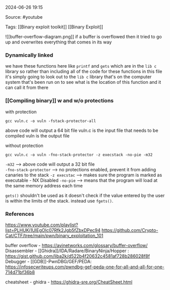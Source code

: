
2024-06-26 19:15

Source: #youtube 

Tags: [[Binary exploit toolkit]] [[Binary Exploit]]

![[buffer-overflow-diagram.png]]
if a buffer is overflowed then it tried to go up and overwrites everything that comes in its way
### Dynamically linked 

we have these functions here like `printf` and `gets` which are in the `lib c` library so rather than including all of the code for these functions in this file it's simply going to look out to the `lib c` library that's on the computer system that's been run on to see what is the location of this function and it can call it from there
### [[Compiling binary]] w and w/o protections

with protection 
```
gcc vuln.c -o vuln -fstack-protector-all
```
above code will output a 64 bit file 
vuln.c is the input file that needs to be compiled 
vuln is the output file 

without protection
```
gcc vuln.c -o vuln -fno-stack-protector -z execstack -no-pie -m32
```
`-m32` --> above code will output a 32 bit file  
`-fno-stack-protector` --> no protections enabled, prevent it from adding canaries to the stack
`-z execstac` --> makes sure the program is marked as executable - NX Disabled 
`-no-pie` --> means that the program will load at the same memory address each time

`gets()` shouldn't be used as it doesn't check if the value entered by the user is within the limits of the stack. instead use `fgets()`. 






### References
https://www.youtube.com/playlist?list=PLHUKi1UlEgOIc07Rfk2Jgb5fZbxDPec94
https://github.com/Crypto-Cat/CTF/tree/main/pwn/binary_exploitation_101

buffer overflow - https://avinetworks.com/glossary/buffer-overflow/
Disassembler - [[Ghidra]]/IDA/Radare/BinaryNinja/Hopper : https://gist.github.com/liba2k/d522b4f20632c4581af728b286028f8f
Debugger - [[GDB]]-PwnDBG/GEF/PEDA: https://infosecwriteups.com/pwndbg-gef-peda-one-for-all-and-all-for-one-714d71bf36b8

cheatsheet - 
ghidra - https://ghidra-sre.org/CheatSheet.html
